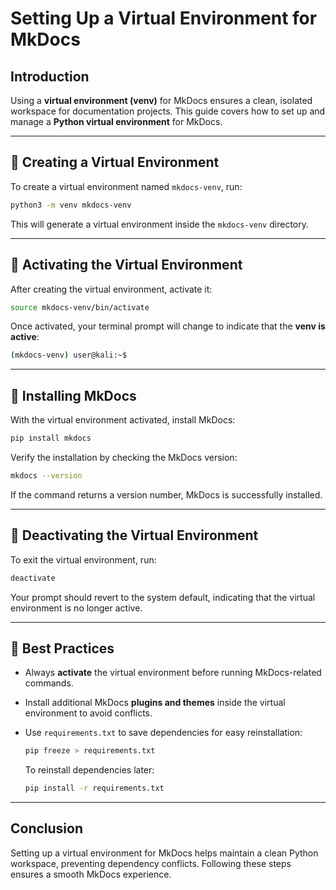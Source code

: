 # Setting Up a Virtual Environment for MkDocs

## Introduction
Using a **virtual environment (venv)** for MkDocs ensures a clean, isolated workspace for documentation projects. This guide covers how to set up and manage a **Python virtual environment** for MkDocs.

---

## 🔹 Creating a Virtual Environment
To create a virtual environment named `mkdocs-venv`, run:

```bash
python3 -m venv mkdocs-venv
```

This will generate a virtual environment inside the `mkdocs-venv` directory.

---

## 🔹 Activating the Virtual Environment
After creating the virtual environment, activate it:

```bash
source mkdocs-venv/bin/activate
```

Once activated, your terminal prompt will change to indicate that the **venv is active**:

```bash
(mkdocs-venv) user@kali:~$
```

---

## 🔹 Installing MkDocs
With the virtual environment activated, install MkDocs:

```bash
pip install mkdocs
```

Verify the installation by checking the MkDocs version:

```bash
mkdocs --version
```

If the command returns a version number, MkDocs is successfully installed.

---

## 🔹 Deactivating the Virtual Environment
To exit the virtual environment, run:

```bash
deactivate
```

Your prompt should revert to the system default, indicating that the virtual environment is no longer active.

---

## 🔹 Best Practices
- Always **activate** the virtual environment before running MkDocs-related commands.
- Install additional MkDocs **plugins and themes** inside the virtual environment to avoid conflicts.
- Use `requirements.txt` to save dependencies for easy reinstallation:

  ```bash
  pip freeze > requirements.txt
  ```

  To reinstall dependencies later:

  ```bash
  pip install -r requirements.txt
  ```

---

## Conclusion
Setting up a virtual environment for MkDocs helps maintain a clean Python workspace, preventing dependency conflicts. Following these steps ensures a smooth MkDocs experience.


